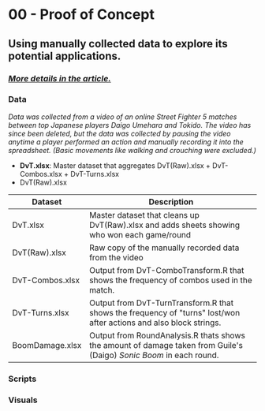 # 00 - Proof of Concept
## Using manually collected data to explore its potential applications.

### [_**More details in the article.**_](https://medium.com/@TyEdwardz/raging-download-a3ff6fcc42cb)

### Data
_Data was collected from a video of an online Street Fighter 5 matches between top Japanese players Daigo Umehara and Tokido. The video has since been deleted, 
but the data was collected by pausing the video anytime a player performed an action and manually recording it into the spreadsheet. (Basic movements like walking and crouching were excluded.)_

- **DvT.xlsx**: Master dataset that aggregates DvT(Raw).xlsx + DvT-Combos.xlsx + DvT-Turns.xlsx
- DvT(Raw).xlsx

**Dataset** | **Description** |
--- | --- | 
DvT.xlsx | Master dataset that cleans up DvT(Raw).xlsx and adds sheets showing who won each game/round| 
DvT(Raw).xlsx | Raw copy of the manually recorded data from the video | 
DvT-Combos.xlsx | Output from DvT-ComboTransform.R that shows the frequency of combos used in the match.  | 
DvT-Turns.xlsx |  Output from DvT-TurnTransform.R that shows the frequency of "turns" lost/won after actions and also block strings. | 
BoomDamage.xlsx | Output from RoundAnalysis.R thats shows the amount of damage taken from Guile's (Daigo) *Sonic Boom* in each round. | 

### Scripts

### Visuals


